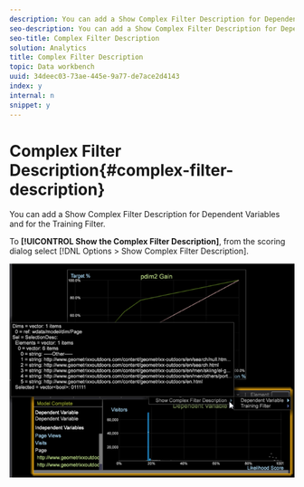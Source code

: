 ```yaml
---
description: You can add a Show Complex Filter Description for Dependent Variables and for the Training Filter.
seo-description: You can add a Show Complex Filter Description for Dependent Variables and for the Training Filter.
seo-title: Complex Filter Description
solution: Analytics
title: Complex Filter Description
topic: Data workbench
uuid: 34deec03-73ae-445e-9a77-de7ace2d4143
index: y
internal: n
snippet: y
---
```


# Complex Filter Description{#complex-filter-description}

You can add a Show Complex Filter Description for Dependent Variables and for the Training Filter.

To **[!UICONTROL Show the Complex Filter Description]**, from the scoring dialog select [!DNL Options > Show Complex Filter Description].

![](assets/propensity_Show_complex.png)

